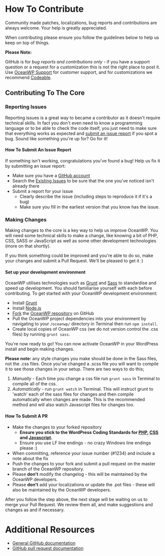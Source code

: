 # How To Contribute

Community made patches, localizations, bug reports and contributions are always welcome. Your help is greatly appreciated.

When contributing please ensure you follow the guidelines below to help us keep on top of things.

__Please Note:__

GitHub is for *bug reports and contributions only* - if you have a support question or a request for a customization this is not the right place to post it. Use [OceanWP Support](https://oceanwp.org/support/) for customer support, and for customizations we recommend [Codeable](https://codeable.io/).

## Contributing To The Core

### Reporting Issues

Reporting issues is a great way to became a contributor as it doesn't require technical skills. In fact you don't even need to know a programming language or to be able to check the code itself, you just need to make sure that everything works as expected and [submit an issue report](https://github.com/oceanwp/oceanwp/issues/new) if you spot a bug. Sound like something you're up for? Go for it!

#### How To Submit An Issue Report

If something isn't working, congratulations you've found a bug! Help us fix it by submitting an issue report:

* Make sure you have a [GitHub account](https://github.com/signup/free)
* Search the [Existing Issues](https://github.com/oceanwp/oceanwp/issues) to be sure that the one you've noticed isn't already there
* Submit a report for your issue
  * Clearly describe the issue (including steps to reproduce it if it's a bug)
  * Make sure you fill in the earliest version that you know has the issue.

### Making Changes

Making changes to the core is a key way to help us improve OceanWP. You will need some technical skills to make a change, like knowing a bit of PHP, CSS, SASS or JavaScript as well as some other development technologies (more on that shortly).

If you think something could be improved and you're able to do so, make your changes and submit a Pull Request. We'll be pleased to get it :)

#### Set up your development environment
OceanWP utilises technologies such as [Grunt](http://gruntjs.com/) and [Sass](http://sass-lang.com/) to standardise and speed up development. You should familiarise yourself with each before contributing. To get started with your OceanWP development environment:

* Install [Grunt](http://gruntjs.com/)
* Install [Node.js](https://nodejs.org/en/)
* [Fork](https://help.github.com/articles/fork-a-repo/) the [OceanWP repository](https://github.com/oceanwp/oceanwp) on GitHub
* Pull the OceanWP project dependencies into your environment by navigating to your `/oceanwp/` directory in Terminal then run `npm install`.
* Create local copies of OceanWP css (we do not version control the .css files) by running `grunt sass`.

You're now ready to go! You can now activate OceanWP in your WordPress install and begin making changes.

**Please note:** any style changes you make should be done in the Sass files, not the .css files. Once you've changed a .scss file you will want to compile it to see those changes in your setup. There are two ways to do this;

1. *Manually* - Each time you change a css file run `grunt sass` in Terminal to compile all of the css.
2. *Automatically* - run `grunt watch` in Terminal. This will instruct grunt to 'watch' each of the sass files for changes and then compile automatically when changes are made. This is the recommended method and will also watch Javascript files for changes too.

#### How To Submit A PR

* Make the changes to your forked repository
  * **Ensure you stick to the WordPress Coding Standards for [PHP](http://make.wordpress.org/core/handbook/coding-standards/php/), [CSS](https://make.wordpress.org/core/handbook/best-practices/coding-standards/css/) and [Javascript](https://make.wordpress.org/core/handbook/best-practices/coding-standards/javascript/).**
  * Ensure you use LF line endings - no crazy Windows line endings please :)
* When committing, reference your issue number (#1234) and include a note about the fix
* Push the changes to your fork and submit a pull request on the master branch of the OceanWP repository.
* Please **don't** modify the changelog - this will be maintained by the OceanWP developers.
* Please **don't** add your localizations or update the .pot files - these will also be maintained by the OceanWP developers.

After you follow the step above, the next stage will be waiting on us to merge your Pull Request. We review them all, and make suggestions and changes as and if necessary.

# Additional Resources

* [General GitHub documentation](http://help.github.com/)
* [GitHub pull request documentation](http://help.github.com/send-pull-requests/)